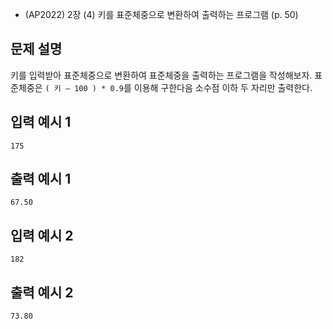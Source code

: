 - (AP2022) 2장 (4) 키를 표준체중으로 변환하여 출력하는 프로그램 (p. 50)
## 문제 설명
키를 입력받아 표준체중으로 변환하여 표준체중을 출력하는 프로그램을 작성해보자.
표준체중은 ```( 키 – 100 ) * 0.9```를 이용해 구한다음 소수점 이하 두 자리만 출력한다.

## 입력 예시 1
```175```

## 출력 예시 1
```67.50```

## 입력 예시 2
```182```

## 출력 예시 2
```73.80```
